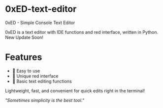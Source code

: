 # 0xED-text-editor
0xED - Simple Console Text Editor  

0xED is a text editor with IDE functions and red interface, written in Python.
New Update Soon!

# Features  
- 🚀 Easy to use  
- 🔴 Unique red interface  
- 📝 Basic text editing functions    

Lightweight, fast, and convenient for quick edits right in the terminal!  

*"Sometimes simplicity is the best tool."*
